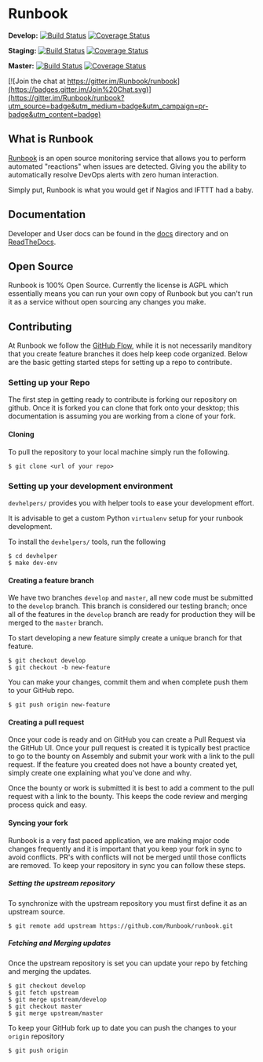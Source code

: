 Runbook
===========

**Develop:**
[![Build Status](https://travis-ci.org/Runbook/runbook.svg?branch=develop)](https://travis-ci.org/Runbook/runbook) [![Coverage Status](https://coveralls.io/repos/Runbook/runbook/badge.svg?branch=develop&service=github)](https://coveralls.io/github/Runbook/runbook?branch=develop)

**Staging:**
[![Build Status](https://travis-ci.org/Runbook/runbook.svg?branch=staging)](https://travis-ci.org/Runbook/runbook) [![Coverage Status](https://coveralls.io/repos/Runbook/runbook/badge.svg?branch=staging&service=github)](https://coveralls.io/github/Runbook/runbook?branch=staging)

**Master:**
[![Build Status](https://travis-ci.org/Runbook/runbook.svg?branch=master)](https://travis-ci.org/Runbook/runbook) [![Coverage Status](https://coveralls.io/repos/Runbook/runbook/badge.svg?branch=master&service=github)](https://coveralls.io/github/Runbook/runbook?branch=master)

[![Join the chat at https://gitter.im/Runbook/runbook](https://badges.gitter.im/Join%20Chat.svg)](https://gitter.im/Runbook/runbook?utm_source=badge&utm_medium=badge&utm_campaign=pr-badge&utm_content=badge)

## What is Runbook

[Runbook](https://runbook.io) is an open source monitoring service that allows you to perform automated "reactions" when issues are detected. Giving you the ability to automatically resolve DevOps alerts with zero human interaction.

Simply put, Runbook is what you would get if Nagios and IFTTT had a baby.

## Documentation

Developer and User docs can be found in the [docs](docs/) directory and on [ReadTheDocs](https://runbook.readthedocs.org).

## Open Source

Runbook is 100% Open Source. Currently the license is AGPL which essentially means you can run your own copy of Runbook but you can't run it as a service without open sourcing any changes you make.

## Contributing

At Runbook we follow the [GitHub Flow](https://guides.github.com/introduction/flow/index.html), while it is not necessarily manditory that you create feature branches it does help keep code organized. Below are the basic getting started steps for setting up a repo to contribute.

### Setting up your Repo

The first step in getting ready to contribute is forking our repository on github. Once it is forked you can clone that fork onto your desktop; this documentation is assuming you are working from a clone of your fork.

#### Cloning

To pull the repository to your local machine simply run the following.

    $ git clone <url of your repo>


### Setting up your development environment

`devhelpers/` provides you with helper tools to ease your development effort.

It is advisable to get a custom Python `virtualenv` setup for your runbook development.

To install the `devhelpers/` tools, run the following


    $ cd devhelper
    $ make dev-env

#### Creating a feature branch

We have two branches `develop` and `master`, all new code must be submitted to the `develop` branch. This branch is considered our testing branch; once all of the features in the `develop` branch are ready for production they will be merged to the `master` branch.

To start developing a new feature simply create a unique branch for that feature.

    $ git checkout develop
    $ git checkout -b new-feature

You can make your changes, commit them and when complete push them to your GitHub repo.

    $ git push origin new-feature

#### Creating a pull request

Once your code is ready and on GitHub you can create a Pull Request via the GitHub UI. Once your pull request is created it is typically best practice to go to the bounty on Assembly and submit your work with a link to the pull request. If the feature you created does not have a bounty created yet, simply create one explaining what you've done and why.

Once the bounty or work is submitted it is best to add a comment to the pull request with a link to the bounty. This keeps the code review and merging process quick and easy.

#### Syncing your fork

Runbook is a very fast paced application, we are making major code changes frequently and it is important that you keep your fork in sync to avoid conflicts. PR's with conflicts will not be merged until those conflicts are removed. To keep your repository in sync you can follow these steps.

##### Setting the upstream repository

To synchronize with the upstream repository you must first define it as an upstream source.

    $ git remote add upstream https://github.com/Runbook/runbook.git

##### Fetching and Merging updates

Once the upstream repository is set you can update your repo by fetching and merging the updates.

    $ git checkout develop
    $ git fetch upstream
    $ git merge upstream/develop
    $ git checkout master
    $ git merge upstream/master

To keep your GitHub fork up to date you can push the changes to your `origin` repository

    $ git push origin
